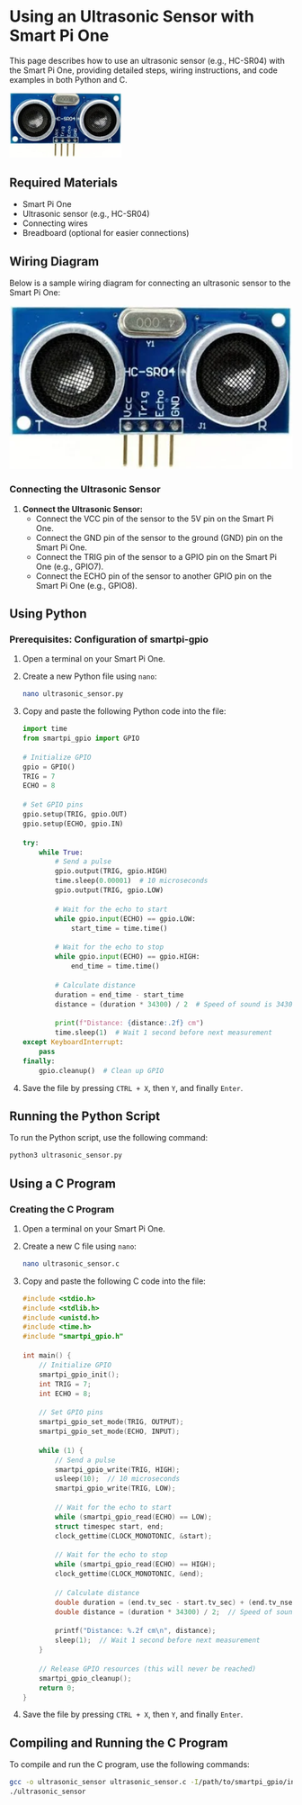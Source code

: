 # Using an Ultrasonic Sensor with Smart Pi One

This page describes how to use an ultrasonic sensor (e.g., HC-SR04) with the Smart Pi One, providing detailed steps, wiring instructions, and code examples in both Python and C.

<img src="../../../img/SmartPi/Sensors&Modules/SmartPi_HC-SR04_Ultrasonic/SmartPi_HC-SR04_Ultrasonic_1.png" width="200" alt="ultrasonic sensor - HC-SR04">


## Required Materials

- Smart Pi One
- Ultrasonic sensor (e.g., HC-SR04)
- Connecting wires
- Breadboard (optional for easier connections)

## Wiring Diagram

Below is a sample wiring diagram for connecting an ultrasonic sensor to the Smart Pi One:

<img src="../../../img/SmartPi/Sensors&Modules/SmartPi_HC-SR04_Ultrasonic/SmartPi_HC-SR04_Ultrasonic_1.png" width="520" alt="Ultrasonic Sensor Wiring Diagram">


### Connecting the Ultrasonic Sensor

1. **Connect the Ultrasonic Sensor:**
   - Connect the VCC pin of the sensor to the 5V pin on the Smart Pi One.
   - Connect the GND pin of the sensor to the ground (GND) pin on the Smart Pi One.
   - Connect the TRIG pin of the sensor to a GPIO pin on the Smart Pi One (e.g., GPIO7).
   - Connect the ECHO pin of the sensor to another GPIO pin on the Smart Pi One (e.g., GPIO8).


## Using Python

### Prerequisites: Configuration of smartpi-gpio

1. Open a terminal on your Smart Pi One.
2. Create a new Python file using `nano`:

   ```bash
   nano ultrasonic_sensor.py
   ```

3. Copy and paste the following Python code into the file:

   ```python
   import time
   from smartpi_gpio import GPIO

   # Initialize GPIO
   gpio = GPIO()
   TRIG = 7
   ECHO = 8

   # Set GPIO pins
   gpio.setup(TRIG, gpio.OUT)
   gpio.setup(ECHO, gpio.IN)

   try:
       while True:
           # Send a pulse
           gpio.output(TRIG, gpio.HIGH)
           time.sleep(0.00001)  # 10 microseconds
           gpio.output(TRIG, gpio.LOW)

           # Wait for the echo to start
           while gpio.input(ECHO) == gpio.LOW:
               start_time = time.time()

           # Wait for the echo to stop
           while gpio.input(ECHO) == gpio.HIGH:
               end_time = time.time()

           # Calculate distance
           duration = end_time - start_time
           distance = (duration * 34300) / 2  # Speed of sound is 34300 cm/s

           print(f"Distance: {distance:.2f} cm")
           time.sleep(1)  # Wait 1 second before next measurement
   except KeyboardInterrupt:
       pass
   finally:
       gpio.cleanup()  # Clean up GPIO
   ```

4. Save the file by pressing `CTRL + X`, then `Y`, and finally `Enter`.

## Running the Python Script

To run the Python script, use the following command:

```bash
python3 ultrasonic_sensor.py
```

## Using a C Program

### Creating the C Program

1. Open a terminal on your Smart Pi One.
2. Create a new C file using `nano`:

   ```bash
   nano ultrasonic_sensor.c
   ```

3. Copy and paste the following C code into the file:

   ```c
   #include <stdio.h>
   #include <stdlib.h>
   #include <unistd.h>
   #include <time.h>
   #include "smartpi_gpio.h"

   int main() {
       // Initialize GPIO
       smartpi_gpio_init();
       int TRIG = 7;
       int ECHO = 8;

       // Set GPIO pins
       smartpi_gpio_set_mode(TRIG, OUTPUT);
       smartpi_gpio_set_mode(ECHO, INPUT);

       while (1) {
           // Send a pulse
           smartpi_gpio_write(TRIG, HIGH);
           usleep(10);  // 10 microseconds
           smartpi_gpio_write(TRIG, LOW);

           // Wait for the echo to start
           while (smartpi_gpio_read(ECHO) == LOW);
           struct timespec start, end;
           clock_gettime(CLOCK_MONOTONIC, &start);

           // Wait for the echo to stop
           while (smartpi_gpio_read(ECHO) == HIGH);
           clock_gettime(CLOCK_MONOTONIC, &end);

           // Calculate distance
           double duration = (end.tv_sec - start.tv_sec) + (end.tv_nsec - start.tv_nsec) / 1e9;
           double distance = (duration * 34300) / 2;  // Speed of sound is 34300 cm/s

           printf("Distance: %.2f cm\n", distance);
           sleep(1);  // Wait 1 second before next measurement
       }

       // Release GPIO resources (this will never be reached)
       smartpi_gpio_cleanup();
       return 0;
   }
   ```

4. Save the file by pressing `CTRL + X`, then `Y`, and finally `Enter`.

## Compiling and Running the C Program

To compile and run the C program, use the following commands:

```bash
gcc -o ultrasonic_sensor ultrasonic_sensor.c -I/path/to/smartpi_gpio/include -L/path/to/smartpi_gpio/lib -lsmartpi_gpio
./ultrasonic_sensor
```

